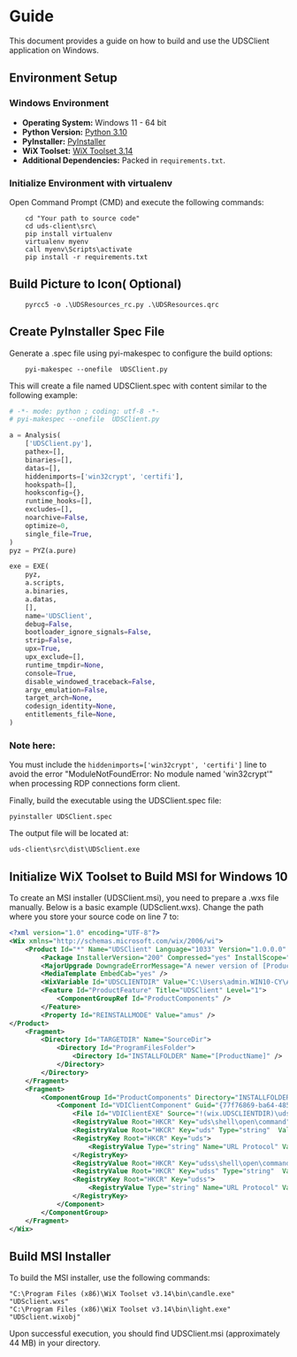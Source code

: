 # Guide

This document provides a guide on how to build and use the UDSClient application on Windows.

## Environment Setup

### Windows Environment

- **Operating System:** Windows 11 - 64 bit
- **Python Version:** [Python 3.10](https://www.python.org/ftp/python/3.10.0/python-3.10.0-amd64.exe)
- **PyInstaller:** [PyInstaller](https://www.pyinstaller.org/)
- **WiX Toolset:** [WiX Toolset 3.14](https://github.com/wixtoolset/wix3/releases/download/wix3141rtm/wix314.exe)
- **Additional Dependencies:** Packed in `requirements.txt`.

### Initialize Environment with virtualenv

Open Command Prompt (CMD) and execute the following commands:
 
```shell
    cd "Your path to source code"
    cd uds-client\src\
    pip install virtualenv
    virtualenv myenv
    call myenv\Scripts\activate
    pip install -r requirements.txt
```

##  Build Picture to Icon( Optional)

```
    pyrcc5 -o .\UDSResources_rc.py .\UDSResources.qrc
```

## Create PyInstaller Spec File

Generate a .spec file using pyi-makespec to configure the build options:

```
    pyi-makespec --onefile  UDSClient.py  
```

This will create a file named UDSClient.spec with content similar to the following example:

```python
# -*- mode: python ; coding: utf-8 -*-
# pyi-makespec --onefile  UDSClient.py  

a = Analysis(
    ['UDSClient.py'],
    pathex=[],
    binaries=[],
    datas=[],
    hiddenimports=['win32crypt', 'certifi'],
    hookspath=[],
    hooksconfig={},
    runtime_hooks=[],
    excludes=[],
    noarchive=False,
    optimize=0,
    single_file=True, 
)
pyz = PYZ(a.pure)

exe = EXE(
    pyz,
    a.scripts,
    a.binaries,
    a.datas,
    [],
    name='UDSClient',
    debug=False,
    bootloader_ignore_signals=False,
    strip=False,
    upx=True,
    upx_exclude=[],
    runtime_tmpdir=None,
    console=True,
    disable_windowed_traceback=False,
    argv_emulation=False,
    target_arch=None,
    codesign_identity=None,
    entitlements_file=None,
)
```

### Note here:
You must include the `hiddenimports=['win32crypt', 'certifi']` line to avoid the error "ModuleNotFoundError: No module named 'win32crypt'" when processing RDP connections form client.

Finally, build the executable using the UDSClient.spec file:

```
pyinstaller UDSClient.spec 
```
      
The output file will be located at:
```
uds-client\src\dist\UDSclient.exe
```
    

## Initialize WiX Toolset to Build MSI for Windows 10
To create an MSI installer (UDSClient.msi), you need to prepare a .wxs file manually. Below is a basic example (UDSclient.wxs).
Change the path where you store your source code on line 7 to:

```xml
<?xml version="1.0" encoding="UTF-8"?>
<Wix xmlns="http://schemas.microsoft.com/wix/2006/wi">
    <Product Id="*" Name="UDSClient" Language="1033" Version="1.0.0.0" Manufacturer="UDS" UpgradeCode="77f76869-ba64-4853-8758-6b262cdfc0e4">
        <Package InstallerVersion="200" Compressed="yes" InstallScope="perMachine" />
        <MajorUpgrade DowngradeErrorMessage="A newer version of [ProductName] is already installed." />
        <MediaTemplate EmbedCab="yes" />
        <WixVariable Id="UDSCLIENTDIR" Value="C:\Users\admin.WIN10-CY\AppData\Roaming\MobaXterm\home" />
        <Feature Id="ProductFeature" Title="UDSClient" Level="1">
            <ComponentGroupRef Id="ProductComponents" />
        </Feature>
        <Property Id="REINSTALLMODE" Value="amus" />
</Product>
    <Fragment>
        <Directory Id="TARGETDIR" Name="SourceDir">
            <Directory Id="ProgramFilesFolder">
                <Directory Id="INSTALLFOLDER" Name="[ProductName]" />
            </Directory>
        </Directory>
    </Fragment>
    <Fragment>
        <ComponentGroup Id="ProductComponents" Directory="INSTALLFOLDER">
            <Component Id="VDIClientComponent" Guid="{77f76869-ba64-4853-8758-6b262cdfc0e3}">          
                <File Id="VDIClientEXE" Source="!(wix.UDSCLIENTDIR)\uds-client\src\dist\UDSClient.exe" KeyPath="yes" />
                <RegistryValue Root="HKCR" Key="uds\shell\open\command" Type="string"  Value='"[INSTALLFOLDER]\[ProductName]\[ProductName].exe" %1' />
                <RegistryValue Root="HKCR" Key="uds" Type="string"  Value='URL:Uds Protocol SSL' />
                <RegistryKey Root="HKCR" Key="uds">
                    <RegistryValue Type="string" Name="URL Protocol" Value="" />
                </RegistryKey>
                <RegistryValue Root="HKCR" Key="udss\shell\open\command" Type="string" Value='"[INSTALLFOLDER]\[ProductName]\[ProductName]exe" %1' />
                <RegistryValue Root="HKCR" Key="udss" Type="string"  Value='URL:Uds Protocol SSL' />
                <RegistryKey Root="HKCR" Key="udss">
                    <RegistryValue Type="string" Name="URL Protocol" Value="" />
                </RegistryKey>
            </Component>
        </ComponentGroup>
    </Fragment>
</Wix>
```


## Build MSI Installer

To build the MSI installer, use the following commands: 
```shell
"C:\Program Files (x86)\WiX Toolset v3.14\bin\candle.exe" "UDSclient.wxs"
"C:\Program Files (x86)\WiX Toolset v3.14\bin\light.exe" "UDSclient.wixobj"
```

Upon successful execution, you should find UDSClient.msi (approximately 44 MB) in your directory.   